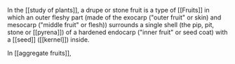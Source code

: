 In the [[study of plants]], a drupe or stone fruit is a type of [[Fruits]] in which an outer fleshy part (made of the exocarp ("outer fruit" or skin) and mesocarp ("middle fruit" or flesh)) surrounds a single shell (the pip, pit, stone or [[pyrena]]) of a hardened endocarp ("inner fruit" or seed coat) with a [[seed]] ([[kernel]]) inside.

In [[aggregate fruits]], 
